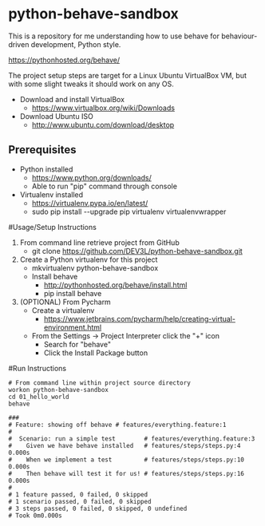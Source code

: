 # python-behave-sandbox
This is a repository for me understanding how to use behave for behaviour-driven development, Python style.

<https://pythonhosted.org/behave/>

The project setup steps are target for a Linux Ubuntu VirtualBox VM, but with some slight tweaks it should work on any OS.

* Download and install VirtualBox
    * <https://www.virtualbox.org/wiki/Downloads>
* Download Ubuntu ISO
    * <http://www.ubuntu.com/download/desktop>

## Prerequisites
* Python installed
    * <https://www.python.org/downloads/>
    * Able to run "pip" command through console
* Virtualenv installed
    * <https://virtualenv.pypa.io/en/latest/>
    * sudo pip install --upgrade pip virtualenv virtualenvwrapper

#Usage/Setup Instructions
1. From command line retrieve project from GitHub
	* git clone https://github.com/DEV3L/python-behave-sandbox.git
2. Create a Python virtualenv for this project
    * mkvirtualenv python-behave-sandbox
    * Install behave
        * <http://pythonhosted.org/behave/install.html>
        * pip install behave
4. (OPTIONAL) From Pycharm
    * Create a virtualenv
        * <https://www.jetbrains.com/pycharm/help/creating-virtual-environment.html>
    * From the Settings -> Project Interpreter click the "+" icon
        * Search for "behave"
        * Click the Install Package button

#Run Instructions
```
# From command line within project source directory
workon python-behave-sandbox
cd 01_hello_world
behave

###
# Feature: showing off behave # features/everything.feature:1
#
#  Scenario: run a simple test        # features/everything.feature:3
#    Given we have behave installed   # features/steps/steps.py:4 0.000s
#    When we implement a test         # features/steps/steps.py:10 0.000s
#    Then behave will test it for us! # features/steps/steps.py:16 0.000s
# 
# 1 feature passed, 0 failed, 0 skipped
# 1 scenario passed, 0 failed, 0 skipped
# 3 steps passed, 0 failed, 0 skipped, 0 undefined
# Took 0m0.000s
```
